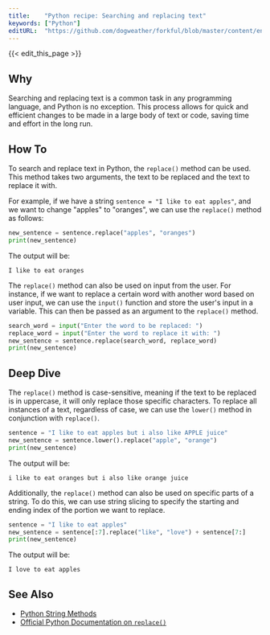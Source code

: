 ```yaml
---
title:    "Python recipe: Searching and replacing text"
keywords: ["Python"]
editURL:  "https://github.com/dogweather/forkful/blob/master/content/en/python/searching-and-replacing-text.md"
---
```


{{< edit_this_page >}}

## Why

Searching and replacing text is a common task in any programming language, and Python is no exception. This process allows for quick and efficient changes to be made in a large body of text or code, saving time and effort in the long run.

## How To

To search and replace text in Python, the `replace()` method can be used. This method takes two arguments, the text to be replaced and the text to replace it with.

For example, if we have a string `sentence = "I like to eat apples"`, and we want to change "apples" to "oranges", we can use the `replace()` method as follows:

```Python
new_sentence = sentence.replace("apples", "oranges")
print(new_sentence)
```

The output will be:

`I like to eat oranges`

The `replace()` method can also be used on input from the user. For instance, if we want to replace a certain word with another word based on user input, we can use the `input()` function and store the user's input in a variable. This can then be passed as an argument to the `replace()` method.

```Python
search_word = input("Enter the word to be replaced: ")
replace_word = input("Enter the word to replace it with: ")
new_sentence = sentence.replace(search_word, replace_word)
print(new_sentence)
```

## Deep Dive

The `replace()` method is case-sensitive, meaning if the text to be replaced is in uppercase, it will only replace those specific characters. To replace all instances of a text, regardless of case, we can use the `lower()` method in conjunction with `replace()`.

```Python
sentence = "I like to eat apples but i also like APPLE juice"
new_sentence = sentence.lower().replace("apple", "orange")
print(new_sentence)
```

The output will be:

`i like to eat oranges but i also like orange juice`

Additionally, the `replace()` method can also be used on specific parts of a string. To do this, we can use string slicing to specify the starting and ending index of the portion we want to replace.

```Python
sentence = "I like to eat apples"
new_sentence = sentence[:7].replace("like", "love") + sentence[7:]
print(new_sentence)
```

The output will be:

`I love to eat apples`

## See Also

- [Python String Methods](https://www.w3schools.com/python/python_ref_string.asp)
- [Official Python Documentation on `replace()`](https://docs.python.org/3/library/stdtypes.html#str.replace)